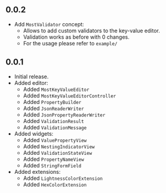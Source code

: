 ## 0.0.2
- Add `MostValidator` concept:
  - Allows to add custom validators to the key-value editor.
  - Validation works as before with 0 changes.
  - For the usage please refer to `example/`

## 0.0.1

- Initial release.
- Added editor:
  - Added `MostKeyValueEditor`
  - Added `MostKeyValueEditorController`
  - Added `PropertyBuilder`
  - Added `JsonReaderWriter`
  - Added `JsonPropertyReaderWriter`
  - Added `ValidationResult`
  - Added `ValidationMessage`
- Added widgets:
  - Added `ValuePropertyView`
  - Added `NestingIndicatorView`
  - Added `ValidationStateView`
  - Added `PropertyNameView`
  - Added `StringFormField`
- Added extensions:
  - Added `LightnessColorExtension`
  - Added `HexColorExtension`
